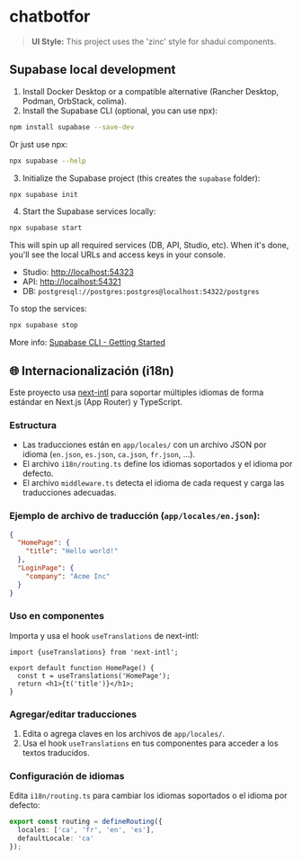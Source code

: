 # chatbotfor

> **UI Style:** This project uses the 'zinc' style for shadui components.

## Supabase local development

1. Install Docker Desktop or a compatible alternative (Rancher Desktop, Podman, OrbStack, colima).
2. Install the Supabase CLI (optional, you can use npx):

```sh
npm install supabase --save-dev
```

Or just use npx:

```sh
npx supabase --help
```

3. Initialize the Supabase project (this creates the `supabase` folder):

```sh
npx supabase init
```

4. Start the Supabase services locally:

```sh
npx supabase start
```

This will spin up all required services (DB, API, Studio, etc). When it's done, you'll see the local URLs and access keys in your console.

- Studio: [http://localhost:54323](http://localhost:54323)
- API: [http://localhost:54321](http://localhost:54321)
- DB: `postgresql://postgres:postgres@localhost:54322/postgres`

To stop the services:

```sh
npx supabase stop
```

More info: [Supabase CLI - Getting Started](https://supabase.com/docs/guides/local-development/cli/getting-started?queryGroups=access-method&access-method=studio)

## 🌐 Internacionalización (i18n)

Este proyecto usa [next-intl](https://next-intl-docs.vercel.app/) para soportar múltiples idiomas de forma estándar en Next.js (App Router) y TypeScript.

### Estructura

- Las traducciones están en `app/locales/` con un archivo JSON por idioma (`en.json`, `es.json`, `ca.json`, `fr.json`, ...).
- El archivo `i18n/routing.ts` define los idiomas soportados y el idioma por defecto.
- El archivo `middleware.ts` detecta el idioma de cada request y carga las traducciones adecuadas.

### Ejemplo de archivo de traducción (`app/locales/en.json`):
```json
{
  "HomePage": {
    "title": "Hello world!"
  },
  "LoginPage": {
    "company": "Acme Inc"
  }
}
```

### Uso en componentes

Importa y usa el hook `useTranslations` de next-intl:

```tsx
import {useTranslations} from 'next-intl';

export default function HomePage() {
  const t = useTranslations('HomePage');
  return <h1>{t('title')}</h1>;
}
```

### Agregar/editar traducciones

1. Edita o agrega claves en los archivos de `app/locales/`.
2. Usa el hook `useTranslations` en tus componentes para acceder a los textos traducidos.

### Configuración de idiomas

Edita `i18n/routing.ts` para cambiar los idiomas soportados o el idioma por defecto:
```ts
export const routing = defineRouting({
  locales: ['ca', 'fr', 'en', 'es'],
  defaultLocale: 'ca'
});
```
